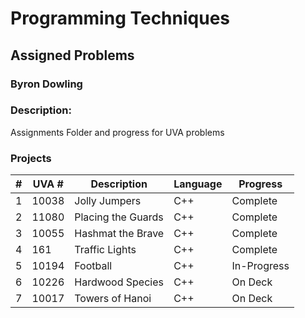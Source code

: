 # Programming Techniques 
## Assigned Problems
### Byron Dowling
### Description:
Assignments Folder and progress for UVA problems

### Projects

|   #   | UVA #   | Description          | Language | Progress    |
| :---: | --------| -------------------  | -------- | ----------- |
|   1   | 10038   | Jolly Jumpers        |   C++    |  Complete   |
|   2   | 11080   | Placing the Guards   |   C++    |  Complete   |
|   3   | 10055   | Hashmat the Brave    |   C++    |  Complete   |
|   4   | 161     | Traffic Lights       |   C++    |  Complete   |
|   5   | 10194   | Football             |   C++    | In-Progress |
|   6   | 10226   | Hardwood Species     |   C++    |   On Deck   |
|   7   | 10017   | Towers of Hanoi      |   C++    |   On Deck   |

